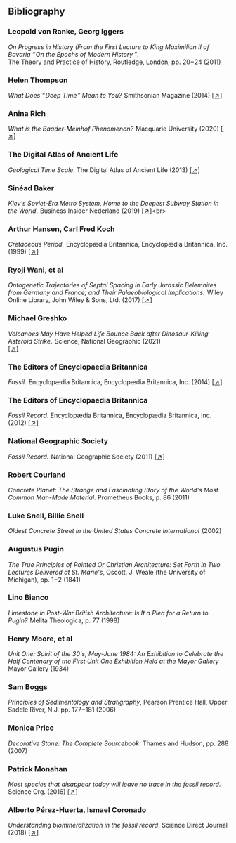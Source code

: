 ## Bibliography

<div class="subchapter">

###   Leopold von Ranke, Georg Iggers

</div>

*On Progress in History (From the First Lecture to King Maximilian II of Bavaria “&hairsp;On the Epochs of Modern History&hairsp;&hairsp;”*. <br>
The Theory and Practice of History, Routledge, London, pp. 20&hairsp;–&hairsp;24 (2011)<br>

<div class="subchapter">

###   Helen  Thompson  

</div>

*What Does “&hairsp;Deep Time&hairsp;” Mean to You?* &hairsp;Smithsonian Magazine (2014) [[&hairsp;↗&hairsp;]](https://www.smithsonianmag.com/science-nature/what-does-deep-time-mean-to-you-180952603/)


<div class="subchapter">

###   Anina Rich

</div>

*What is the Baader-Meinhof Phenomenon?* &hairsp;Macquarie University (2020) [[&hairsp;↗&hairsp;]](https://www.lighthouse.mq.edu.au/article/july-2020/What-is-the-Baader-Meinhof-Phenomenon)


<div class="subchapter">

###   The Digital Atlas of Ancient Life

</div>

*Geological Time Scale*. The Digital Atlas of Ancient Life (2013) [[&hairsp;↗&hairsp;]](https://www.digitalatlasofancientlife.org/learn/geological-time/geological-time-scale/)




<div class="subchapter">

###   Sinéad Baker

</div>

*Kiev's Soviet-Era Metro System, Home to the Deepest Subway Station in the World*. &hairsp;Business Insider Nederland (2019) 
[[&hairsp;↗&hairsp;]](https://www.businessinsider.nl/kiev-ukraine-soviet-era-metro-system-beautiful-deepest-world-2019-9?international=true&r=US.)<br>

<div class="subchapter">

###    Arthur Hansen, Carl Fred Koch

</div>

*Cretaceous Period.* &hairsp;Encyclopædia Britannica, Encyclopædia Britannica, Inc. (1999) 
[[&hairsp;↗&hairsp;]](https://www.britannica.com/science/Cretaceous-Period.) <br>

<div class="subchapter">

###    Ryoji Wani, et al

</div>

*Ontogenetic Trajectories of Septal Spacing in Early Jurassic Belemnites from Germany and France, and Their Palaeobiological Implications.* &hairsp;Wiley Online Library, John Wiley & Sons, Ltd. (2017) 
[[&hairsp;↗&hairsp;]](https://www.onlinelibrary.wiley.com/doi/10.1111/pala.12327.) <br>

<div class="subchapter">

###    Michael Greshko

</div>

 *Volcanoes May Have Helped Life Bounce Back after Dinosaur-Killing Asteroid Strike*. &hairsp;Science, National Geographic (2021) <br>
 [[&hairsp;↗&hairsp;]](https://www.nationalgeographic.com/science/article/volcanoes-helped-life-bounce-back-afterdinosaur-killing-asteroid.) 

<div class="subchapter">

###    The Editors of Encyclopaedia Britannica

</div>

*Fossil*. &hairsp;Encyclopædia Britannica, Encyclopædia Britannica, Inc. (2014)
[[&hairsp;↗&hairsp;]](https://www.britannica.com/science/fossil. )

<div class="subchapter">

###    The Editors of Encyclopaedia Britannica

</div>

*Fossil Record*. Encyclopædia Britannica, Encyclopædia Britannica, Inc. (2012)
[[&hairsp;↗&hairsp;]](https://www.britannica.com/science/fossil-record)

<div class="subchapter">

###    National Geographic Society

</div>

*Fossil Record.* &hairsp;National Geographic Society (2011) 
[[&hairsp;↗&hairsp;]](https://www.nationalgeographic.org/topics/resource-library-fossil-record/?q=&page=1&per_page=25.)

<div class="subchapter">

###    Robert Courland

</div>

*Concrete Planet: The Strange and Fascinating Story of the World's Most Common Man-Made Material*. Prometheus Books, p. 86 (2011) 

<div class="subchapter">

###    Luke Snell, Billie Snell

</div>

*Oldest Concrete Street in the United States Concrete International*&hairsp; (2002) 

<div class="subchapter">

###  Augustus Pugin

</div>

*The True Principles of Pointed Or Christian Architecture: Set Forth in Two Lectures Delivered at St. Marie's*, Oscott. J. Weale (the University of Michigan), pp. 1&hairsp;–&hairsp;2 (1841)<br>

<div class="subchapter">

###   Lino Bianco

</div>

*Limestone in Post-War British Architecture: Is It a Plea for a Return to Pugin?*&hairsp; Melita Theologica, p. 77 (1998) <br>

<div class="subchapter">

###   Henry Moore, et al

</div>

*Unit One: Spirit of the 30's, May-June 1984: An Exhibition to Celebrate the Half Centenary of the First Unit One Exhibition Held at the Mayor Gallery* Mayor Gallery (1934)  <br>

<div class="subchapter">

###   Sam Boggs

</div>

*Principles of Sedimentology and Stratigraphy*, Pearson Prentice Hall, Upper Saddle River, N.J. pp. 177&hairsp;–&hairsp;181 (2006)

<div class="subchapter">

###   Monica Price 

</div>

*Decorative Stone: The Complete Sourcebook*. Thames and Hudson, pp. 288 (2007)

<div class="subchapter">

###   Patrick Monahan

</div>

*Most species that disappear today will leave no trace in the fossil record*. Science Org. (2016)
[[&hairsp;↗&hairsp;]](https://www.science.org/content/article/most-species-disappear-today-will-leave-no-trace-fossil-record)

<div class="subchapter">

###   Alberto Pérez-Huerta, Ismael Coronado

</div>

*Understanding biomineralization in the fossil record*. Science Direct Journal (2018)
[[&hairsp;↗&hairsp;]](https://www.sciencedirect.com/science/article/abs/pii/S0012825217305068)

